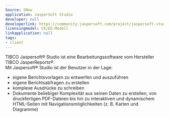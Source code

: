 ```yaml
---
Source: SNow
application: JasperSoft Studio
developer: null
developerlink: https://community.jaspersoft.com/project/jaspersoft-studio
licensingmodel: CE/EE-Modell
linkapplication: null
tags:
- client
---
```

TIBCO Jaspersoft® Studio ist eine Bearbeitungssoftware vom Hersteller TIBCO JasperReports®.      
Mit Jaspersoft® Studio ist der Benutzer in der Lage:      
- eigene Berichtsvorlagen zu entwerfen und auszuführen      
- eigene Berichtsabfragen zu erstellen      
- komplexe Ausdrücke zu schreiben      
- Dokumente beliebiger Komplexität aus seinen Daten zu erstellen, von druckfertigen PDF-Dateien bis hin zu interaktiven und dynamischem HTML-Seiten mit Navigationsmöglichkeiten (z. B. Karten und Diagramme)
